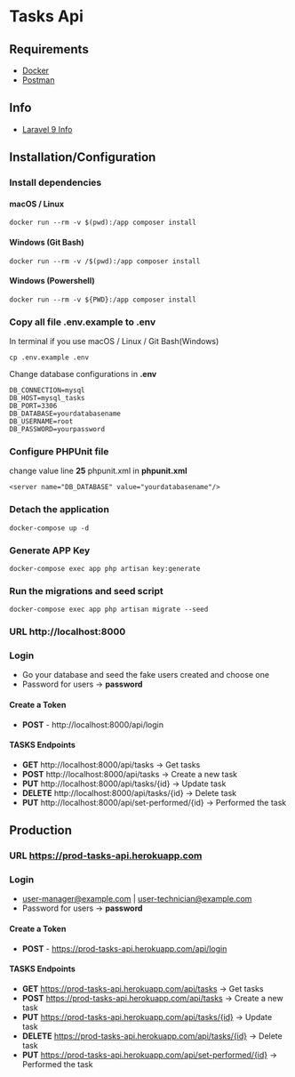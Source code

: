 # Tasks Api

## Requirements

- [Docker](https://www.docker.com/products/docker-desktop)
- [Postman](https://www.postman.com/downloads/)

## Info

- [Laravel 9 Info](https://laravel.com/docs/9.x/installation)

## Installation/Configuration

### Install dependencies

#### macOS / Linux

```
docker run --rm -v $(pwd):/app composer install
```

#### Windows (Git Bash)

```
docker run --rm -v /$(pwd):/app composer install
```

#### Windows (Powershell)

```
docker run --rm -v ${PWD}:/app composer install
```

### Copy all file .env.example to .env

In terminal if you use macOS / Linux / Git Bash(Windows)

```
cp .env.example .env
```

Change database configurations in **.env**

```
DB_CONNECTION=mysql
DB_HOST=mysql_tasks
DB_PORT=3306
DB_DATABASE=yourdatabasename
DB_USERNAME=root
DB_PASSWORD=yourpassword
```

### Configure PHPUnit file

change value line **25** phpunit.xml in **phpunit.xml**

```
<server name="DB_DATABASE" value="yourdatabasename"/>
```

### Detach the application

```
docker-compose up -d
```

### Generate APP Key

```
docker-compose exec app php artisan key:generate
```

### Run the migrations and seed script

```
docker-compose exec app php artisan migrate --seed
```

### URL http://localhost:8000

### Login

- Go your database and seed the fake users created and choose one
- Password for users -> **password**

#### Create a Token

- **POST** - http://localhost:8000/api/login

#### TASKS Endpoints

- **GET** http://localhost:8000/api/tasks -> Get tasks
- **POST** http://localhost:8000/api/tasks -> Create a new task
- **PUT** http://localhost:8000/api/tasks/{id} -> Update task
- **DELETE** http://localhost:8000/api/tasks/{id} -> Delete task
- **PUT** http://localhost:8000/api/set-performed/{id} -> Performed the task

## Production

### URL https://prod-tasks-api.herokuapp.com

### Login

- user-manager@example.com | user-technician@example.com
- Password for users -> **password**

#### Create a Token

- **POST** - https://prod-tasks-api.herokuapp.com/api/login

#### TASKS Endpoints

- **GET** https://prod-tasks-api.herokuapp.com/api/tasks -> Get tasks
- **POST** https://prod-tasks-api.herokuapp.com/api/tasks -> Create a new task
- **PUT** https://prod-tasks-api.herokuapp.com/api/tasks/{id} -> Update task
- **DELETE** https://prod-tasks-api.herokuapp.com/api/tasks/{id} -> Delete task
- **PUT** https://prod-tasks-api.herokuapp.com/api/set-performed/{id} -> Performed the task



